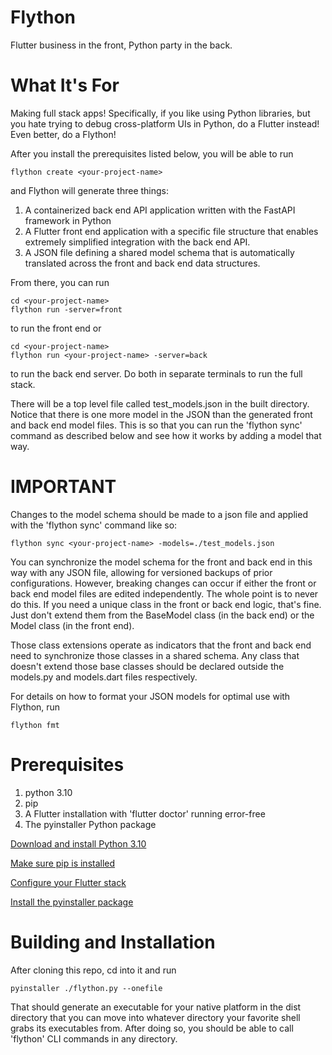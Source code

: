 # Flython
Flutter business in the front, Python party in the back.

# What It's For
Making full stack apps! 
Specifically, if you like using Python libraries, but you hate trying to debug cross-platform UIs in Python,
do a Flutter instead!
Even better, do a Flython!

After you install the prerequisites listed below, you will be able to run

```
flython create <your-project-name>
```

and Flython will generate three things:

1. A containerized back end API application written with the FastAPI framework in Python
2. A Flutter front end application with a specific file structure that enables extremely simplified
   integration with the back end API.
3. A JSON file defining a shared model schema that is automatically translated across the front and back end data structures.

From there, you can run

```
cd <your-project-name>
flython run -server=front
```

to run the front end or

```
cd <your-project-name>
flython run <your-project-name> -server=back
```

to run the back end server.
Do both in separate terminals to run the full stack.

There will be a top level file called test_models.json in the built directory.
Notice that there is one more model in the JSON than the generated front and back end model files.
This is so that you can run the 'flython sync' command as described below and see how it works by adding
a model that way.

# IMPORTANT
Changes to the model schema should be made to a json file and applied with the 'flython sync' command like so:

```
flython sync <your-project-name> -models=./test_models.json
```

You can synchronize the model schema for the front and back end in this way with any JSON file, allowing for 
versioned backups of prior configurations. However, breaking changes can occur if either the front or back end 
model files are edited independently. The whole point is to never do this. If you need a unique class in the front
or back end logic, that's fine. Just don't extend them from the BaseModel class (in the back end) or the Model class (in the front end).

Those class extensions operate as indicators that the front and back end need to synchronize those classes in a shared schema.
Any class that doesn't extend those base classes should be declared outside the models.py and models.dart files respectively.

For details on how to format your JSON models for optimal use with Flython, run 
```
flython fmt
```

# Prerequisites

1. python 3.10
2. pip
3. A Flutter installation with 'flutter doctor' running error-free
4. The pyinstaller Python package

[Download and install Python 3.10](https://www.python.org/downloads/release/python-3100/)

[Make sure pip is installed](https://pip.pypa.io/en/stable/installation/)

[Configure your Flutter stack](https://docs.flutter.dev/get-started/install)

[Install the pyinstaller package](https://pyinstaller.org/en/stable/installation.html)

# Building and Installation

After cloning this repo, cd into it and run

```
pyinstaller ./flython.py --onefile
```

That should generate an executable for your native platform  in the dist directory that you can move into whatever directory your favorite shell grabs its executables from. After doing so, you should be able to call 'flython' CLI commands in any directory.



